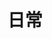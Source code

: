 ---
title: 日常
description: 杂七杂八的日常
image:

# Badge style
style:
    background: "#2a9d8f"
    color: "#fff"
---
